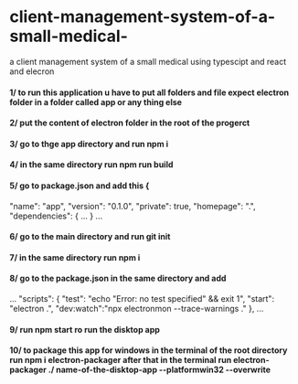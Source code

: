 # client-management-system-of-a-small-medical-
a client management system of a small medical using typescipt and react and elecron
#### 1/ to run this application u have to put all folders and file expect electron folder in a folder called app or any thing else 
#### 2/ put the content of electron folder in the root of the progerct
#### 3/ go to thge app directory and run npm i 
#### 4/ in the same directory run npm run build
#### 5/ go to package.json and add this {
  "name": "app",
  "version": "0.1.0",
  "private": true,
  "homepage": ".",
  "dependencies": {
  ...
  }
  ...
#### 6/ go to the main directory and run git init
#### 7/ in the same directory run npm i 
#### 8/ go to the package.json in the same directory and add
  ...
  "scripts": {
    "test": "echo \"Error: no test specified\" && exit 1",
    "start": "electron .",
    "dev:watch":"npx electronmon --trace-warnings ."
  },
  ...
#### 9/ run npm start ro run the disktop app
#### 10/ to package this app for windows in the terminal of the root directory run npm i electron-packager after that in the terminal run electron-packager ./ name-of-the-disktop-app --platformwin32 --overwrite 
